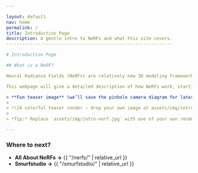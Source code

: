 ```yaml
---

layout: default
nav: home
permalink: /
title: Introduction Page
description: A gentle intro to NeRFs and what this site covers.
---------------------------------------------------------------

# Introduction Page

## What is a NeRF?

Neural Radiance Fields (NeRFs) are relatively new 3D modeling frameworks which can learn fully continuous 3D representations of scenes captured from a handful of 2D images. More specifically, these models train a neural network to describe the radiance field present within a scene. Originally proposed by Mildenhall et al. (2020), NeRFs have come a long way in just about every aspect of their performance (speed, size, accuracy, etc.), and are in the perfect spot for researchers to mature them into powerful tools for use in the aerospace industry.

This webpage will give a detailed description of how NeRFs work, starting with the original 2020 model, and the models I have changed/created so far. I will try my best to outline the most important aspects of these models I have learned in order to prevent most of the growing pains I encountered initially. I recommend covering the section describing how these models are made first, but if you are already familiar you may go ahead and check out my work and how to use it.

> **Fun teaser image** (we’ll save the pinhole camera diagram for later):
>
> !\[A colorful teaser render — drop your own image at assets/img/intro-nerf.jpg]\({{ "/assets/img/intro-nerf.jpg" | relative\_url }})
>
> *Tip:* Replace `assets/img/intro-nerf.jpg` with one of your own renders to personalize the page.

---
```


### Where to next?

* **All About NeRFs →** {{ "/nerfs/" | relative_url }}
* **Smurfstudio →** {{ "/smurfstudio/" | relative_url }}
